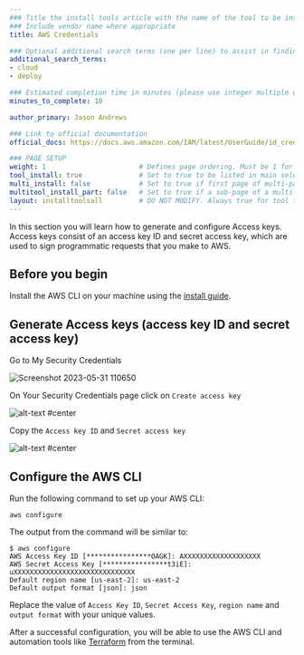 ```yaml
---
### Title the install tools article with the name of the tool to be installed
### Include vendor name where appropriate
title: AWS Credentials

### Optional additional search terms (one per line) to assist in finding the article
additional_search_terms:
- cloud
- deploy

### Estimated completion time in minutes (please use integer multiple of 5)
minutes_to_complete: 10

author_primary: Jason Andrews

### Link to official documentation
official_docs: https://docs.aws.amazon.com/IAM/latest/UserGuide/id_credentials_access-keys.html

### PAGE SETUP
weight: 1                       # Defines page ordering. Must be 1 for first (or only) page.
tool_install: true              # Set to true to be listed in main selection page, else false
multi_install: false            # Set to true if first page of multi-page article, else false
multitool_install_part: false   # Set to true if a sub-page of a multi-page article, else false
layout: installtoolsall         # DO NOT MODIFY. Always true for tool install articles
---
```


In this section you will learn how to generate and configure Access keys. Access keys consist of an access key ID and secret access key, which are used to sign programmatic requests that you make to AWS.

## Before you begin

Install the AWS CLI on your machine using the [install guide](/install-guides/aws-cli/).

## Generate Access keys (access key ID and secret access key)

Go to My Security Credentials

![Screenshot 2023-05-31 110650](https://github.com/hirnimeshrampuresoftware/arm-learning-paths/assets/71631645/3471a70b-8fbf-4403-b3fc-46075c6dca46)

On Your Security Credentials page click on `Create access key`

![alt-text #center](https://user-images.githubusercontent.com/87687468/190137925-c725359a-cdab-468f-8195-8cce9c1be0ae.png "Access keys")

Copy the `Access key ID` and `Secret access key`

![alt-text #center](https://user-images.githubusercontent.com/87687468/190138349-7cc0007c-def1-48b7-ad1e-4ee5b97f4b90.png "Copy keys")

## Configure the AWS CLI

Run the following command to set up your AWS CLI:

```console
aws configure
```
The output from the command will be similar to:

```output
$ aws configure
AWS Access Key ID [****************OAGK]: AXXXXXXXXXXXXXXXXXXX
AWS Secret Access Key [****************t3iE]: uXXXXXXXXXXXXXXXXXXXXXXXXXXXXXX
Default region name [us-east-2]: us-east-2
Default output format [json]: json
```

Replace the value of `Access Key ID`, `Secret Access Key`, `region name` and `output format` with your unique values.

After a successful configuration, you will be able to use the AWS CLI and automation tools like [Terraform](../terraform) from the terminal.
